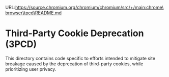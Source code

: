 URL:https://source.chromium.org/chromium/chromium/src/+/main:chrome\browser\tpcd\README.md
# Third-Party Cookie Deprecation (3PCD)

This directory contains code specific to efforts intended to mitigate
site breakage caused by the deprecation of third-party cookies, while
prioritizing user privacy.

